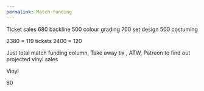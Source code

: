 ```yaml
---
permalink: Match funding
---
```

Ticket sales 
680 backline 
500 colour grading 
700 set design 
500 costuming 

2380  = 119 tickets 
2400 = 120 



Just total match funding column, 
Take away tix , ATW, Patreon to find out projected vinyl sales 





Vinyl 


80